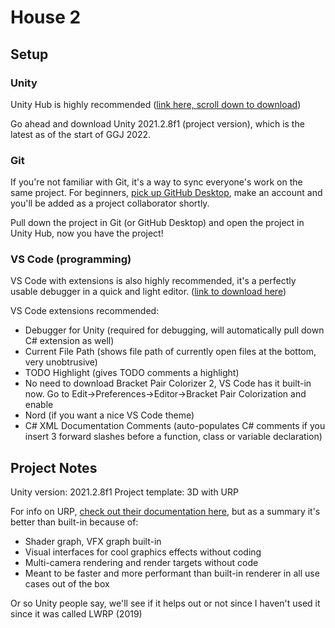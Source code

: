 # House 2

## Setup

### Unity
Unity Hub is highly recommended ([link here, scroll down to download](https://unity.com/unity-hub))

Go ahead and download Unity 2021.2.8f1 (project version), which is the latest as of the start of GGJ 2022.

### Git
If you're not familiar with Git, it's a way to sync everyone's work on the same project. For beginners, [pick up GitHub Desktop](https://desktop.github.com/), make an account and you'll be added as a project collaborator shortly.

Pull down the project in Git (or GitHub Desktop) and open the project in Unity Hub, now you have the project!

### VS Code (programming)
VS Code with extensions is also highly recommended, it's a perfectly usable debugger in a quick and light editor. ([link to download here](https://code.visualstudio.com/Download))

VS Code extensions recommended:
  * Debugger for Unity (required for debugging, will automatically pull down C# extension as well)
  * Current File Path (shows file path of currently open files at the bottom, very unobtrusive)
  * TODO Highlight (gives TODO comments a highlight)
  * No need to download Bracket Pair Colorizer 2, VS Code has it built-in now. Go to Edit->Preferences->Editor->Bracket Pair Colorization and enable
  * Nord (if you want a nice VS Code theme)
  * C# XML Documentation Comments (auto-populates C# comments if you insert 3 forward slashes before a function, class or variable declaration)



## Project Notes

Unity version: 2021.2.8f1
Project template: 3D with URP

For info on URP, [check out their documentation here](https://docs.unity3d.com/Packages/com.unity.render-pipelines.universal@13.1/manual/index.html), but as a summary it's better than built-in because of:

  * Shader graph, VFX graph built-in
  * Visual interfaces for cool graphics effects without coding
  * Multi-camera rendering and render targets without code
  * Meant to be faster and more performant than built-in renderer in all use cases out of the box

Or so Unity people say, we'll see if it helps out or not since I haven't used it since it was called LWRP (2019)
